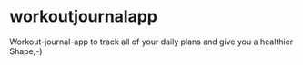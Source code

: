 # workoutjournalapp
Workout-journal-app to track all of your daily plans and give you a healthier Shape;-)
